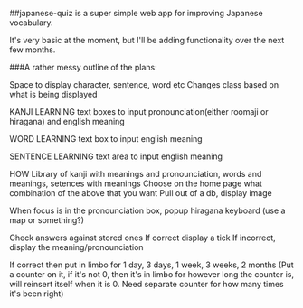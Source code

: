 ##japanese-quiz is a super simple web app for improving Japanese vocabulary. 

It's very basic at the moment, but I'll be adding functionality over the next few months. 

###A rather messy outline of the plans:

Space to display character, sentence, word etc
Changes class based on what is being displayed

KANJI LEARNING
text boxes to input pronounciation(either roomaji or hiragana) and english meaning

WORD LEARNING
text box to input english meaning

SENTENCE LEARNING
text area to input english meaning

HOW
Library of kanji with meanings and pronounciation, words and meanings, setences with meanings
Choose on the home page what combination of the above that you want
Pull out of a db, display image

When focus is in the pronounciation box, popup hiragana keyboard (use a map or something?)

Check answers against stored ones
If correct display a tick
If incorrect, display the meaning/pronounciation

If correct then put in limbo for 1 day, 3 days, 1 week, 3 weeks, 2 months (Put a counter on it, if it's not 0, then it's in limbo for however long the counter is, will reinsert itself when it is 0. Need separate counter for how many times it's been right)

